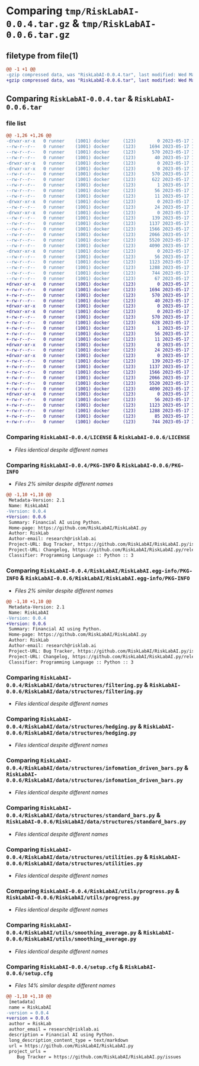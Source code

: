 # Comparing `tmp/RiskLabAI-0.0.4.tar.gz` & `tmp/RiskLabAI-0.0.6.tar.gz`

## filetype from file(1)

```diff
@@ -1 +1 @@
-gzip compressed data, was "RiskLabAI-0.0.4.tar", last modified: Wed May 17 13:40:23 2023, max compression
+gzip compressed data, was "RiskLabAI-0.0.6.tar", last modified: Wed May 17 14:23:52 2023, max compression
```

## Comparing `RiskLabAI-0.0.4.tar` & `RiskLabAI-0.0.6.tar`

### file list

```diff
@@ -1,26 +1,26 @@
-drwxr-xr-x   0 runner    (1001) docker     (123)        0 2023-05-17 13:40:23.697558 RiskLabAI-0.0.4/
--rw-r--r--   0 runner    (1001) docker     (123)     1694 2023-05-17 13:40:09.000000 RiskLabAI-0.0.4/LICENSE
--rw-r--r--   0 runner    (1001) docker     (123)      570 2023-05-17 13:40:23.697558 RiskLabAI-0.0.4/PKG-INFO
--rw-r--r--   0 runner    (1001) docker     (123)       40 2023-05-17 13:40:09.000000 RiskLabAI-0.0.4/README.md
-drwxr-xr-x   0 runner    (1001) docker     (123)        0 2023-05-17 13:40:23.689558 RiskLabAI-0.0.4/RiskLabAI/
-drwxr-xr-x   0 runner    (1001) docker     (123)        0 2023-05-17 13:40:23.689558 RiskLabAI-0.0.4/RiskLabAI/RiskLabAI.egg-info/
--rw-r--r--   0 runner    (1001) docker     (123)      570 2023-05-17 13:40:23.000000 RiskLabAI-0.0.4/RiskLabAI/RiskLabAI.egg-info/PKG-INFO
--rw-r--r--   0 runner    (1001) docker     (123)      622 2023-05-17 13:40:23.000000 RiskLabAI-0.0.4/RiskLabAI/RiskLabAI.egg-info/SOURCES.txt
--rw-r--r--   0 runner    (1001) docker     (123)        1 2023-05-17 13:40:23.000000 RiskLabAI-0.0.4/RiskLabAI/RiskLabAI.egg-info/dependency_links.txt
--rw-r--r--   0 runner    (1001) docker     (123)       56 2023-05-17 13:40:23.000000 RiskLabAI-0.0.4/RiskLabAI/RiskLabAI.egg-info/entry_points.txt
--rw-r--r--   0 runner    (1001) docker     (123)       11 2023-05-17 13:40:23.000000 RiskLabAI-0.0.4/RiskLabAI/RiskLabAI.egg-info/top_level.txt
-drwxr-xr-x   0 runner    (1001) docker     (123)        0 2023-05-17 13:40:23.689558 RiskLabAI-0.0.4/RiskLabAI/data/
--rw-r--r--   0 runner    (1001) docker     (123)       24 2023-05-17 13:40:09.000000 RiskLabAI-0.0.4/RiskLabAI/data/__init__.py
-drwxr-xr-x   0 runner    (1001) docker     (123)        0 2023-05-17 13:40:23.689558 RiskLabAI-0.0.4/RiskLabAI/data/structures/
--rw-r--r--   0 runner    (1001) docker     (123)      139 2023-05-17 13:40:09.000000 RiskLabAI-0.0.4/RiskLabAI/data/structures/__init__.py
--rw-r--r--   0 runner    (1001) docker     (123)     1137 2023-05-17 13:40:09.000000 RiskLabAI-0.0.4/RiskLabAI/data/structures/filtering.py
--rw-r--r--   0 runner    (1001) docker     (123)     1566 2023-05-17 13:40:09.000000 RiskLabAI-0.0.4/RiskLabAI/data/structures/hedging.py
--rw-r--r--   0 runner    (1001) docker     (123)     2066 2023-05-17 13:40:09.000000 RiskLabAI-0.0.4/RiskLabAI/data/structures/infomation_driven_bars.py
--rw-r--r--   0 runner    (1001) docker     (123)     5520 2023-05-17 13:40:09.000000 RiskLabAI-0.0.4/RiskLabAI/data/structures/standard_bars.py
--rw-r--r--   0 runner    (1001) docker     (123)     4090 2023-05-17 13:40:09.000000 RiskLabAI-0.0.4/RiskLabAI/data/structures/utilities.py
-drwxr-xr-x   0 runner    (1001) docker     (123)        0 2023-05-17 13:40:23.697558 RiskLabAI-0.0.4/RiskLabAI/utils/
--rw-r--r--   0 runner    (1001) docker     (123)       56 2023-05-17 13:40:09.000000 RiskLabAI-0.0.4/RiskLabAI/utils/__init__.py
--rw-r--r--   0 runner    (1001) docker     (123)     1123 2023-05-17 13:40:09.000000 RiskLabAI-0.0.4/RiskLabAI/utils/progress.py
--rw-r--r--   0 runner    (1001) docker     (123)     1288 2023-05-17 13:40:09.000000 RiskLabAI-0.0.4/RiskLabAI/utils/smoothing_average.py
--rw-r--r--   0 runner    (1001) docker     (123)      744 2023-05-17 13:40:23.697558 RiskLabAI-0.0.4/setup.cfg
--rw-r--r--   0 runner    (1001) docker     (123)       67 2023-05-17 13:40:09.000000 RiskLabAI-0.0.4/setup.py
+drwxr-xr-x   0 runner    (1001) docker     (123)        0 2023-05-17 14:23:52.066944 RiskLabAI-0.0.6/
+-rw-r--r--   0 runner    (1001) docker     (123)     1694 2023-05-17 14:23:30.000000 RiskLabAI-0.0.6/LICENSE
+-rw-r--r--   0 runner    (1001) docker     (123)      570 2023-05-17 14:23:52.066944 RiskLabAI-0.0.6/PKG-INFO
+-rw-r--r--   0 runner    (1001) docker     (123)       40 2023-05-17 14:23:30.000000 RiskLabAI-0.0.6/README.md
+drwxr-xr-x   0 runner    (1001) docker     (123)        0 2023-05-17 14:23:52.062944 RiskLabAI-0.0.6/RiskLabAI/
+drwxr-xr-x   0 runner    (1001) docker     (123)        0 2023-05-17 14:23:52.062944 RiskLabAI-0.0.6/RiskLabAI/RiskLabAI.egg-info/
+-rw-r--r--   0 runner    (1001) docker     (123)      570 2023-05-17 14:23:52.000000 RiskLabAI-0.0.6/RiskLabAI/RiskLabAI.egg-info/PKG-INFO
+-rw-r--r--   0 runner    (1001) docker     (123)      628 2023-05-17 14:23:52.000000 RiskLabAI-0.0.6/RiskLabAI/RiskLabAI.egg-info/SOURCES.txt
+-rw-r--r--   0 runner    (1001) docker     (123)        1 2023-05-17 14:23:52.000000 RiskLabAI-0.0.6/RiskLabAI/RiskLabAI.egg-info/dependency_links.txt
+-rw-r--r--   0 runner    (1001) docker     (123)       56 2023-05-17 14:23:52.000000 RiskLabAI-0.0.6/RiskLabAI/RiskLabAI.egg-info/entry_points.txt
+-rw-r--r--   0 runner    (1001) docker     (123)       11 2023-05-17 14:23:52.000000 RiskLabAI-0.0.6/RiskLabAI/RiskLabAI.egg-info/top_level.txt
+drwxr-xr-x   0 runner    (1001) docker     (123)        0 2023-05-17 14:23:52.066944 RiskLabAI-0.0.6/RiskLabAI/data/
+-rw-r--r--   0 runner    (1001) docker     (123)       24 2023-05-17 14:23:30.000000 RiskLabAI-0.0.6/RiskLabAI/data/__init__.py
+drwxr-xr-x   0 runner    (1001) docker     (123)        0 2023-05-17 14:23:52.066944 RiskLabAI-0.0.6/RiskLabAI/data/structures/
+-rw-r--r--   0 runner    (1001) docker     (123)      139 2023-05-17 14:23:30.000000 RiskLabAI-0.0.6/RiskLabAI/data/structures/__init__.py
+-rw-r--r--   0 runner    (1001) docker     (123)     1137 2023-05-17 14:23:30.000000 RiskLabAI-0.0.6/RiskLabAI/data/structures/filtering.py
+-rw-r--r--   0 runner    (1001) docker     (123)     1566 2023-05-17 14:23:30.000000 RiskLabAI-0.0.6/RiskLabAI/data/structures/hedging.py
+-rw-r--r--   0 runner    (1001) docker     (123)     2066 2023-05-17 14:23:30.000000 RiskLabAI-0.0.6/RiskLabAI/data/structures/infomation_driven_bars.py
+-rw-r--r--   0 runner    (1001) docker     (123)     5520 2023-05-17 14:23:30.000000 RiskLabAI-0.0.6/RiskLabAI/data/structures/standard_bars.py
+-rw-r--r--   0 runner    (1001) docker     (123)     4090 2023-05-17 14:23:30.000000 RiskLabAI-0.0.6/RiskLabAI/data/structures/utilities.py
+drwxr-xr-x   0 runner    (1001) docker     (123)        0 2023-05-17 14:23:52.066944 RiskLabAI-0.0.6/RiskLabAI/utils/
+-rw-r--r--   0 runner    (1001) docker     (123)       56 2023-05-17 14:23:30.000000 RiskLabAI-0.0.6/RiskLabAI/utils/__init__.py
+-rw-r--r--   0 runner    (1001) docker     (123)     1123 2023-05-17 14:23:30.000000 RiskLabAI-0.0.6/RiskLabAI/utils/progress.py
+-rw-r--r--   0 runner    (1001) docker     (123)     1288 2023-05-17 14:23:30.000000 RiskLabAI-0.0.6/RiskLabAI/utils/smoothing_average.py
+-rw-r--r--   0 runner    (1001) docker     (123)       85 2023-05-17 14:23:30.000000 RiskLabAI-0.0.6/pyproject.toml
+-rw-r--r--   0 runner    (1001) docker     (123)      744 2023-05-17 14:23:52.066944 RiskLabAI-0.0.6/setup.cfg
```

### Comparing `RiskLabAI-0.0.4/LICENSE` & `RiskLabAI-0.0.6/LICENSE`

 * *Files identical despite different names*

### Comparing `RiskLabAI-0.0.4/PKG-INFO` & `RiskLabAI-0.0.6/PKG-INFO`

 * *Files 2% similar despite different names*

```diff
@@ -1,10 +1,10 @@
 Metadata-Version: 2.1
 Name: RiskLabAI
-Version: 0.0.4
+Version: 0.0.6
 Summary: Financial AI using Python.
 Home-page: https://github.com/RiskLabAI/RiskLabAI.py
 Author: RiskLab
 Author-email: research@risklab.ai
 Project-URL: Bug Tracker, https://github.com/RiskLabAI/RiskLabAI.py/issues
 Project-URL: Changelog, https://github.com/RiskLabAI/RiskLabAI.py/releases
 Classifier: Programming Language :: Python :: 3
```

### Comparing `RiskLabAI-0.0.4/RiskLabAI/RiskLabAI.egg-info/PKG-INFO` & `RiskLabAI-0.0.6/RiskLabAI/RiskLabAI.egg-info/PKG-INFO`

 * *Files 2% similar despite different names*

```diff
@@ -1,10 +1,10 @@
 Metadata-Version: 2.1
 Name: RiskLabAI
-Version: 0.0.4
+Version: 0.0.6
 Summary: Financial AI using Python.
 Home-page: https://github.com/RiskLabAI/RiskLabAI.py
 Author: RiskLab
 Author-email: research@risklab.ai
 Project-URL: Bug Tracker, https://github.com/RiskLabAI/RiskLabAI.py/issues
 Project-URL: Changelog, https://github.com/RiskLabAI/RiskLabAI.py/releases
 Classifier: Programming Language :: Python :: 3
```

### Comparing `RiskLabAI-0.0.4/RiskLabAI/data/structures/filtering.py` & `RiskLabAI-0.0.6/RiskLabAI/data/structures/filtering.py`

 * *Files identical despite different names*

### Comparing `RiskLabAI-0.0.4/RiskLabAI/data/structures/hedging.py` & `RiskLabAI-0.0.6/RiskLabAI/data/structures/hedging.py`

 * *Files identical despite different names*

### Comparing `RiskLabAI-0.0.4/RiskLabAI/data/structures/infomation_driven_bars.py` & `RiskLabAI-0.0.6/RiskLabAI/data/structures/infomation_driven_bars.py`

 * *Files identical despite different names*

### Comparing `RiskLabAI-0.0.4/RiskLabAI/data/structures/standard_bars.py` & `RiskLabAI-0.0.6/RiskLabAI/data/structures/standard_bars.py`

 * *Files identical despite different names*

### Comparing `RiskLabAI-0.0.4/RiskLabAI/data/structures/utilities.py` & `RiskLabAI-0.0.6/RiskLabAI/data/structures/utilities.py`

 * *Files identical despite different names*

### Comparing `RiskLabAI-0.0.4/RiskLabAI/utils/progress.py` & `RiskLabAI-0.0.6/RiskLabAI/utils/progress.py`

 * *Files identical despite different names*

### Comparing `RiskLabAI-0.0.4/RiskLabAI/utils/smoothing_average.py` & `RiskLabAI-0.0.6/RiskLabAI/utils/smoothing_average.py`

 * *Files identical despite different names*

### Comparing `RiskLabAI-0.0.4/setup.cfg` & `RiskLabAI-0.0.6/setup.cfg`

 * *Files 14% similar despite different names*

```diff
@@ -1,10 +1,10 @@
 [metadata]
 name = RiskLabAI
-version = 0.0.4
+version = 0.0.6
 author = RiskLab
 author_email = research@risklab.ai
 description = Financial AI using Python.
 long_description_content_type = text/markdown
 url = https://github.com/RiskLabAI/RiskLabAI.py
 project_urls = 
 	Bug Tracker = https://github.com/RiskLabAI/RiskLabAI.py/issues
```

